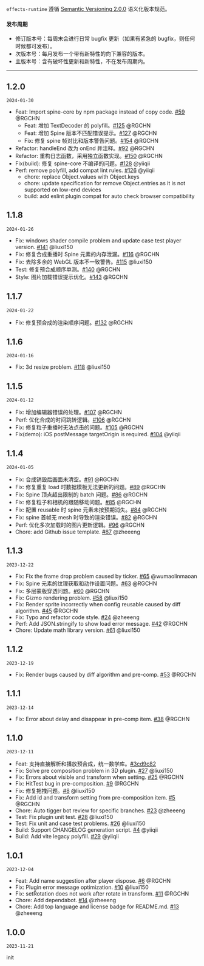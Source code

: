 `effects-runtime` 遵循 [Semantic Versioning 2.0.0](http://semver.org/lang/zh-CN/) 语义化版本规范。

#### 发布周期

- 修订版本号：每周末会进行日常 bugfix 更新（如果有紧急的 bugfix，则任何时候都可发布）。
- 次版本号：每月发布一个带有新特性的向下兼容的版本。
- 主版本号：含有破坏性更新和新特性，不在发布周期内。

---
## 1.2.0

`2024-01-30`

- Feat: Import spine-core by npm package instead of copy code. [#59](https://github.com/galacean/effects-runtime/pull/59) @RGCHN
  - Feat: 增加 TextDecoder 的 polyfill。[#125](https://github.com/galacean/effects-runtime/pull/125) @RGCHN
  - Feat: 增加 Spine 版本不匹配错误提示。[#127](https://github.com/galacean/effects-runtime/pull/127) @RGCHN
  - Fix: 修复 spine 帧对比和版本警告问题。[#154](https://github.com/galacean/effects-runtime/pull/154) @RGCHN
- Refactor: handleEnd 改为 onEnd 并注释。[#92](https://github.com/galacean/effects-runtime/pull/92) @RGCHN
- Refactor: 重构日志函数，采用独立函数实现。[#150](https://github.com/galacean/effects-runtime/pull/150) @RGCHN
- Fix(build): 修复 spine-core 不编译的问题。[#128](https://github.com/galacean/effects-runtime/pull/128) @yiiqii
- Perf: remove polyfill, add compat lint rules. [#126](https://github.com/galacean/effects-runtime/pull/126) @yiiqii
  - chore: replace Object.values with Object.keys
  - chore: update specification for remove Object.entries as it is not supported on low-end devices
  - build: add eslint plugin compat for auto check browser compatibility

## 1.1.8

`2024-01-26`

- Fix: windows shader compile problem and update case test player version. [#141](https://github.com/galacean/effects-runtime/pull/141) @liuxi150
- Fix: 修复合成重播时 Spine 元素的内存泄漏。[#116](https://github.com/galacean/effects-runtime/pull/116) @RGCHN
- Fix: 去除多余的 WebGL 版本不一致警告。[#115](https://github.com/galacean/effects-runtime/pull/115) @liuxi150
- Test: 修复预合成顺序单测。[#140](https://github.com/galacean/effects-runtime/pull/140) @RGCHN
- Style: 图片加载错误提示优化。[#143](https://github.com/galacean/effects-runtime/pull/143) @RGCHN

## 1.1.7

`2024-01-22`

- Fix: 修复预合成的渲染顺序问题。[#132](https://github.com/galacean/effects-runtime/pull/132) @RGCHN

## 1.1.6

`2024-01-16`

- Fix: 3d resize problem. [#118](https://github.com/galacean/effects-runtime/pull/118) @liuxi150

## 1.1.5

`2024-01-12`

- Fix: 增加编辑器错误的处理。[#107](https://github.com/galacean/effects-runtime/pull/107) @RGCHN
- Perf: 优化合成的时间跳转逻辑。[#106](https://github.com/galacean/effects-runtime/pull/106) @RGCHN
- Fix: 修复粒子重播时无法点击的问题。[#105](https://github.com/galacean/effects-runtime/pull/105) @RGCHN
- Fix(demo): iOS postMessage targetOrigin is required. [#104](https://github.com/galacean/effects-runtime/pull/104) @yiiqii

## 1.1.4

`2024-01-05`

- Fix: 合成销毁后画面未清空。[#91](https://github.com/galacean/effects-runtime/pull/91) @RGCHN
- Fix: 修复重复 load 时数据模板无法更新的问题。[#89](https://github.com/galacean/effects-runtime/pull/89) @RGCHN
- Fix: Spine 顶点超出限制的 batch 问题。[#86](https://github.com/galacean/effects-runtime/pull/86) @RGCHN
- Fix: 修复粒子和相机的跟随移动问题。[#85](https://github.com/galacean/effects-runtime/pull/85) @RGCHN
- Fix: 配置 reusable 时 spine 元素未按预期消失。[#84](https://github.com/galacean/effects-runtime/pull/84) @RGCHN
- Fix: spine 首帧无 mesh 时导致的渲染错误。[#82](https://github.com/galacean/effects-runtime/pull/82) @RGCHN
- Perf: 优化多次加载时的图片更新逻辑。[#96](https://github.com/galacean/effects-runtime/pull/96) @RGCHN
- Chore: add Github issue template. [#87](https://github.com/galacean/effects-runtime/pull/87) @zheeeng

## 1.1.3

`2023-12-22`

- Fix: Fix the frame drop problem caused by ticker. [#65](https://github.com/galacean/effects-runtime/pull/65) @wumaolinmaoan
- Fix: Spine 元素的纹理获取和动作设置问题。[#63](https://github.com/galacean/effects-runtime/pull/63) @RGCHN
- Fix: 多层蒙版穿透问题。[#60](https://github.com/galacean/effects-runtime/pull/60) @RGCHN
- Fix: Gizmo rendering problem. [#58](https://github.com/galacean/effects-runtime/pull/58) @liuxi150
- Fix: Render sprite incorrectly when config reusable caused by diff algorithm. [#45](https://github.com/galacean/effects-runtime/pull/45) @RGCHN
- Fix: Typo and refactor code style. [#24](https://github.com/galacean/effects-runtime/pull/24) @zheeeng
- Perf: Add JSON.stringify to show load error message. [#42](https://github.com/galacean/effects-runtime/pull/42) @RGCHN
- Chore: Update math library version. [#61](https://github.com/galacean/effects-runtime/pull/61) @liuxi150

## 1.1.2

`2023-12-19`

- Fix: Render bugs caused by diff algorithm and pre-comp. [#53](https://github.com/galacean/effects-runtime/pull/53) @RGCHN

## 1.1.1

`2023-12-14`

- Fix: Error about delay and disappear in pre-comp item. [#38](https://github.com/galacean/effects-runtime/pull/38) @RGCHN

## 1.1.0

`2023-12-11`

- Feat: 支持直接解析和播放预合成，统一数学库。[#3cd9c82](https://github.com/galacean/effects-runtime/commit/3cd9c8265013407f4aa9b52fe0c838e7ffecb66d)
- Fix: Solve pre composition problem in 3D plugin. [#27](https://github.com/galacean/effects-runtime/pull/27) @liuxi150
- Fix: Errors about visible and transform when setting. [#25](https://github.com/galacean/effects-runtime/pull/25) @RGCHN
- Fix: HitTest bug in pre-composition. [#9](https://github.com/galacean/effects-runtime/pull/9) @RGCHN
- Fix: 修复拖拽问题。[#8](https://github.com/galacean/effects-runtime/pull/8) @liuxi150
- Fix: Add id and transform setting from pre-composition item. [#5](https://github.com/galacean/effects-runtime/pull/5) @RGCHN
- Chore: Auto tigger bot review for specific branches. [#23](https://github.com/galacean/effects-runtime/pull/23) @zheeeng
- Test: Fix plugin unit test. [#28](https://github.com/galacean/effects-runtime/pull/28) @liuxi150
- Test: Fix unit and case test problems. [#26](https://github.com/galacean/effects-runtime/pull/26) @liuxi150
- Build: Support CHANGELOG generation script. [#4](https://github.com/galacean/effects-runtime/pull/4) @yiiqii
- Build: Add vite legacy polyfill. [#29](https://github.com/galacean/effects-runtime/pull/29) @yiiqii

## 1.0.1

`2023-12-04`

- Feat: Add name suggestion after player dispose. [#6](https://github.com/galacean/effects-runtime/pull/6) @RGCHN
- Fix: Plugin error message optimization. [#10](https://github.com/galacean/effects-runtime/pull/10) @liuxi150
- Fix: setRotation does not work after rotate in transform. [#11](https://github.com/galacean/effects-runtime/pull/11) @RGCHN
- Chore: Add dependabot. [#14](https://github.com/galacean/effects-runtime/pull/14) @zheeeng
- Chore: Add top language and license badge for README.md. [#13](https://github.com/galacean/effects-runtime/pull/13) @zheeeng

## 1.0.0

`2023-11-21`

init
